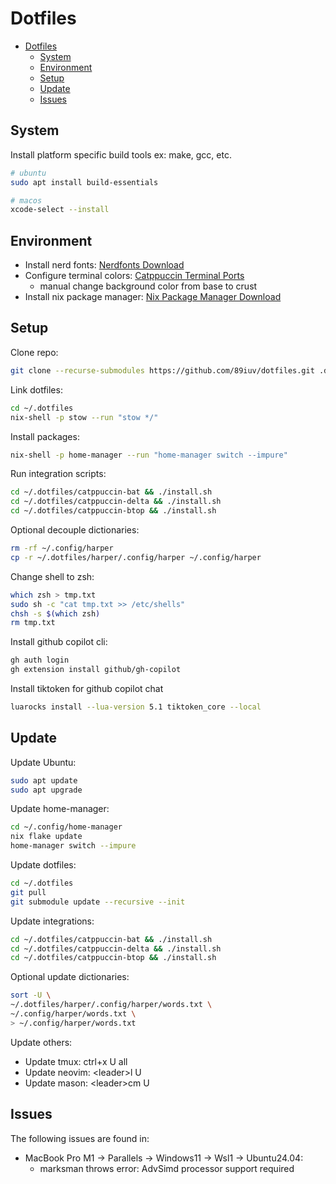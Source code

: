 # Dotfiles

<!--toc:start-->
- [Dotfiles](#dotfiles)
  - [System](#system)
  - [Environment](#environment)
  - [Setup](#setup)
  - [Update](#update)
  - [Issues](#issues)
<!--toc:end-->

## System

Install platform specific build tools ex: make, gcc, etc.

```sh
# ubuntu
sudo apt install build-essentials
```

```sh
# macos
xcode-select --install
```

## Environment

- Install nerd fonts: [Nerdfonts Download](https://www.nerdfonts.com/font-downloads)
- Configure terminal colors: [Catppuccin Terminal Ports](https://catppuccin.com/ports/?q=terminal)
  - manual change background color from base to crust
- Install nix package manager: [Nix Package Manager Download](https://nixos.org/download)

## Setup

Clone repo:

```sh
git clone --recurse-submodules https://github.com/89iuv/dotfiles.git .dotfiles
```

Link dotfiles:

```sh
cd ~/.dotfiles
nix-shell -p stow --run "stow */"
```

Install packages:

```sh
nix-shell -p home-manager --run "home-manager switch --impure"
```

Run integration scripts:

```sh
cd ~/.dotfiles/catppuccin-bat && ./install.sh
cd ~/.dotfiles/catppuccin-delta && ./install.sh
cd ~/.dotfiles/catppuccin-btop && ./install.sh
```

Optional decouple dictionaries:

```sh
rm -rf ~/.config/harper
cp -r ~/.dotfiles/harper/.config/harper ~/.config/harper
```

Change shell to zsh:

```sh
which zsh > tmp.txt
sudo sh -c "cat tmp.txt >> /etc/shells"
chsh -s $(which zsh)
rm tmp.txt
```

Install github copilot cli:

```sh
gh auth login
gh extension install github/gh-copilot
```

Install tiktoken for github copilot chat

```sh
luarocks install --lua-version 5.1 tiktoken_core --local
```

## Update

Update Ubuntu:

```sh
sudo apt update
sudo apt upgrade
```

Update home-manager:

```sh
cd ~/.config/home-manager
nix flake update
home-manager switch --impure
```

Update dotfiles:

```sh
cd ~/.dotfiles
git pull
git submodule update --recursive --init
```

Update integrations:

```sh
cd ~/.dotfiles/catppuccin-bat && ./install.sh
cd ~/.dotfiles/catppuccin-delta && ./install.sh
cd ~/.dotfiles/catppuccin-btop && ./install.sh
```

Optional update dictionaries:

```sh
sort -U \
~/.dotfiles/harper/.config/harper/words.txt \
~/.config/harper/words.txt \
> ~/.config/harper/words.txt
```

Update others:

- Update tmux: ctrl+x U all
- Update neovim: \<leader\>l U
- Update mason: \<leader\>cm U

## Issues

The following issues are found in:

- MacBook Pro M1 → Parallels → Windows11 → Wsl1 → Ubuntu24.04:
  - marksman throws error: AdvSimd processor support required
